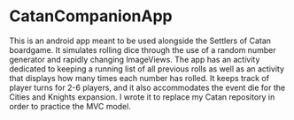 # CatanCompanionApp
This is an android app meant to be used alongside the Settlers of Catan boardgame. It simulates rolling dice through the use of a random number generator and rapidly changing ImageViews. The app has an activity dedicated to keeping a running list of all previous rolls as well as an activity that displays how many times each number has rolled. It keeps track of player turns for 2-6 players, and it also accommodates the event die for the Cities and Knights expansion. I wrote it to replace my Catan repository in order to practice the MVC model.
